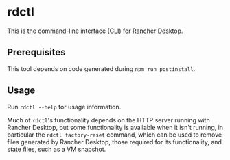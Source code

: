 # rdctl

This is the command-line interface (CLI) for Rancher Desktop.

## Prerequisites

This tool depends on code generated during `npm run postinstall`.

## Usage

Run `rdctl --help` for usage information.

Much of `rdctl`'s functionality depends on the HTTP server running with Rancher Desktop,
but some functionality is available when it isn't running, in particular the
`rdctl factory-reset` command, which can be used to remove files generated by Rancher Desktop,
those required for its functionality, and state files, such as a VM snapshot.
